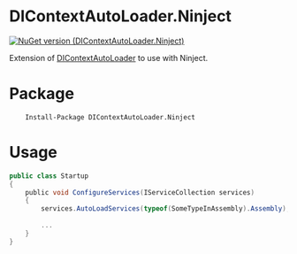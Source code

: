 # DIContextAutoLoader.Ninject

[![NuGet version (DIContextAutoLoader.Ninject)](https://img.shields.io/nuget/v/DIContextAutoLoader.Ninject.svg?style=flat-square)](https://www.nuget.org/packages/DIContextAutoLoader.Ninject/)

Extension of [DIContextAutoLoader](https://github.com/dgenezini/DIContextAutoLoader) to use with Ninject.

# Package

```
    Install-Package DIContextAutoLoader.Ninject
```

# Usage

```csharp
public class Startup
{
    public void ConfigureServices(IServiceCollection services)
    {
        services.AutoLoadServices(typeof(SomeTypeInAssembly).Assembly);
 
        ...
    }
}
```
